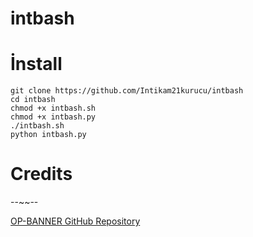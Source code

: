 # intbash






# İnstall
````
git clone https://github.com/Intikam21kurucu/intbash
cd intbash
chmod +x intbash.sh
chmod +x intbash.py
./intbash.sh
python intbash.py
````



# Credits
--~~--

[OP-BANNER GitHub Repository](https://github.com/U7P4L-IN/OP-BANNER.git)